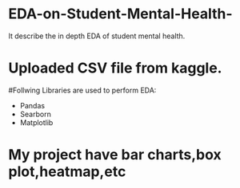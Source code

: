 # EDA-on-Student-Mental-Health-
It describe the in depth EDA of student mental health.

# Uploaded CSV file from kaggle.

#Follwing Libraries are used to perform EDA:
 
 - Pandas
 - Searborn
 - Matplotlib

# My project have bar charts,box plot,heatmap,etc
